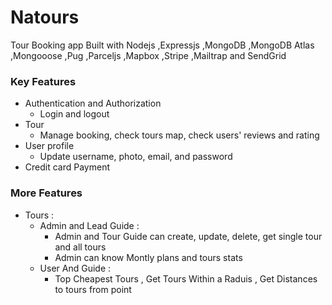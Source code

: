 # Natours
Tour Booking app Built with Nodejs ,Expressjs ,MongoDB ,MongoDB Atlas ,Mongooose ,Pug ,Parceljs ,Mapbox ,Stripe ,Mailtrap and SendGrid



### Key Features

* Authentication and Authorization
  - Login and logout
* Tour
  - Manage booking, check tours map, check users' reviews and rating
* User profile
  - Update username, photo, email, and password
* Credit card Payment

### More Features 

* Tours :
  - Admin and Lead Guide :
      - Admin and Tour Guide can create, update, delete, get single tour and all tours
      - Admin can know Montly plans and tours stats
  - User And Guide :
    - Top  Cheapest Tours , Get Tours Within a Raduis , Get Distances to tours from point



  


